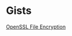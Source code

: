 # Gists
[OpenSSL File Encryption](https://gist.github.com/mahmudfahmi/5ac4ba06ce9e7738111d020f7389ac94)
